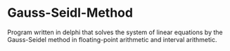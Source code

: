 # Gauss-Seidl-Method
Program written in delphi that solves the system of linear equations by the Gauss-Seidel method in floating-point arithmetic and interval arithmetic.
